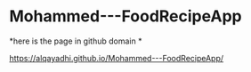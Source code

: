 # Mohammed---FoodRecipeApp

*here is the page in github domain *

https://alqayadhi.github.io/Mohammed---FoodRecipeApp/
